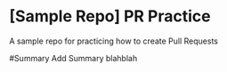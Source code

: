 # [Sample Repo] PR Practice
A sample repo for practicing how to create Pull Requests

#Summary
Add Summary blahblah